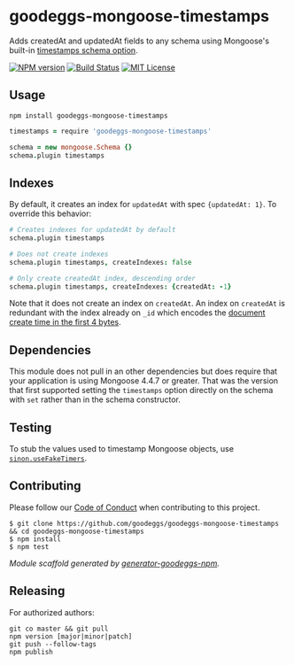 # goodeggs-mongoose-timestamps

Adds createdAt and updatedAt fields to any schema using Mongoose's built-in [timestamps schema option](http://mongoosejs.com/docs/guide.html#timestamps).

[![NPM version](http://img.shields.io/npm/v/goodeggs-mongoose-timestamps.svg?style=flat-square)](https://www.npmjs.org/package/goodeggs-mongoose-timestamps)
[![Build Status](http://img.shields.io/travis/goodeggs/goodeggs-mongoose-timestamps.svg?style=flat-square)](https://travis-ci.org/goodeggs/goodeggs-mongoose-timestamps)
[![MIT License](http://img.shields.io/badge/license-MIT-blue.svg?style=flat-square)](https://github.com/goodeggs/goodeggs-mongoose-timestamps/blob/master/LICENSE.md)

## Usage

```
npm install goodeggs-mongoose-timestamps
```

```coffee
timestamps = require 'goodeggs-mongoose-timestamps'

schema = new mongoose.Schema {}
schema.plugin timestamps
```

## Indexes

By default, it creates an index for `updatedAt` with spec `{updatedAt: 1}`. To override
this behavior:

```coffee
# Creates indexes for updatedAt by default
schema.plugin timestamps

# Does not create indexes
schema.plugin timestamps, createIndexes: false

# Only create createdAt index, descending order
schema.plugin timestamps, createIndexes: {createdAt: -1}
```

Note that it does not create an index on `createdAt`. An index on `createdAt` is redundant with the index already on `_id` which encodes the [document create time
in the first 4 bytes](https://docs.mongodb.com/manual/reference/bson-types/#objectid).

## Dependencies

This module does not pull in an other dependencies but does require that your application is using Mongoose 4.4.7 or greater. That was the version that first supported setting the `timestamps` option directly on the schema with `set` rather than in the schema constructor.

## Testing

To stub the values used to timestamp Mongoose objects, use [`sinon.useFakeTimers`](http://sinonjs.org/docs/#clock-api).

## Contributing

Please follow our [Code of Conduct](https://github.com/goodeggs/goodeggs-mongoose-timestamps/blob/master/CODE_OF_CONDUCT.md)
when contributing to this project.

```
$ git clone https://github.com/goodeggs/goodeggs-mongoose-timestamps && cd goodeggs-mongoose-timestamps
$ npm install
$ npm test
```

_Module scaffold generated by [generator-goodeggs-npm](https://github.com/goodeggs/generator-goodeggs-npm)._

## Releasing

For authorized authors:

```
git co master && git pull
npm version [major|minor|patch]
git push --follow-tags
npm publish
```

